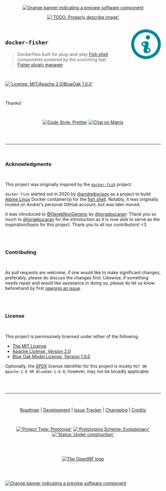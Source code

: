 <div align="center">

[![Orange banner indicating a preview software component][release-level-banner--unstable]](##)

<a href="##">

!['TODO: Properly describe image'](https://assets.codepen.io/564234/header8na.png?format=auto 'NOT Pablo Picasso and NOT Vincent van Gogh')

</a>

</div>

<br />

<!-- markdownlint-disable-next-line line-length -->
<a href="##" title="">
<img
    src="https://raw.githubusercontent.com/OpenINF/openinf.github.io/live/assets/img/svg/logogram-color.svg?sanitize=true"
    alt="OpenINF logo"
    title="OpenINF"
    align="right"
    height="96"
    width="96"
/></a>

<div align="left">

## `docker-fisher`

> Dockerfiles built for plug-and-play [Fish&nbsp;shell][] components powered by
> the scorching&nbsp;fast [Fisher&nbsp;plugin&nbsp;manager][]

<br />

[!['License: MIT/Apache 2.0/BlueOak 1.0.0'][license-badge--shields]][license-badge-url]

</div>

<br />

<!-- prelude description -->

Thanks!

<br />

<div align="center">

[![Code Style: Prettier][prettier-badge]][prettier-url]
[![Chat on Matrix][matrix-badge--shields]][matrix-url]

</div>

<br /><br />

---

<br />

### Acknowledgments

<br />

This project was originally inspired by the [`docker-fish`][] project.

`docker-fish` started out in 2020 by [@andreiborisov][] as a project to build
[Alpine Linux][] Docker container(s) for the [fish&nbsp;shell][]. Notably, it
was originally hosted on Andrei's personal GitHub account, but was later moved.

It was introduced to [@DerekNonGeneric][] by [@jorgebucaran][]: Thank you so
much to [@jorgebucaran][] for the introduction as it is now able to serve as the
inspiration/basis for this project. Thank you to all our contributors!&nbsp;<3

<br /><br />

<section id="contribution">

### Contributing

<br />

As pull requests are welcome, if one would like to make significant changes,
preferably, please do discuss the changes first. Likewise, if something needs
repair and would like assistance in doing so, please do let us know beforehand
by first [opening an issue][].

</section>

<br /><br />

<section id="licenses">

### License

<br />

This project is permissively licensed under either of the following.

- [The MIT License][]
- [Apache License, Version 2.0][]
- [Blue Oak Model License, Version 1.0.0][]

Optionally, the [SPDX][] license identifier for this project is mostly
`MIT OR Apache-2.0 OR BlueOak-1.0.0`; however, may not be broadly applicable.

<!-- TODO(DerekNonGeeneric): continue to elaborate on exceptions or otherwise. -->

</section>

<br /><br />

---

<br />

<div align="center">

[Roadmap][] | [Development][] | [Issue Tracker][] | [Changelog][] | [Credits][]

<br />

[!['Project Type: Prototype'][project-type-badge--shields]](##)
[!['Prototyping Scheme: Evolutionary'][prototyping-scheme-badge--shields]](##)
[!['Status: Under construction'][project-status-badge--shields]](##)

<br /><br />

<a title="The OpenINF website" target="_blank" rel="noopener noreferrer"
href="https://open.inf.is" rel="author"> <img
    alt="The OpenINF logo"
    height="32px"
    width="32px"
    src="https://open.inf.is/assets/img/svg/logo.svg"
  /> </a>

</div>

<br /><br />

[![Orange banner indicating a preview software component][release-level-banner--unstable]](##)

<!-- ///////////////////////////////////////////////////////////////////////////
////// LINK LABEL DEFINITIONS                         //////////////////////////
//////////////////////////////////////////////////////////////////////////// -->

<!--
// License, etc.
////////////////////////////////////////////// -->

<!-- prettier-ignore -->
[The MIT License]:
  https://opensource.org/license/mit
  'The MIT License &ndash; Open Source Initiative'

<!-- prettier-ignore -->
[Apache License, Version 2.0]:
  https://opensource.org/license/apache-2-0
  'Apache License, Version 2.0 &ndash; Open Source Initiative'

<!-- prettier-ignore -->
[Blue Oak Model License, Version 1.0.0]:
  https://opensource.org/license/blue-oak-model-license
  'Blue Oak Model License 1.0.0 &ndash; Open Source Initiative'

<!--
// Template boilerplate, et al.
////////////////////////////////////////////// -->

[`docker-fish`]: https://github.com/meaningful-ooo/docker-fish
[@andreiborisov]: https://github.com/andreiborisov
[@DerekNonGeneric]: https://github.com/DerekNonGeneric
[@jorgebucaran]: https://github.com/jorgebucaran
[Alpine Linux]: https://www.alpinelinux.org
[Changelog]: https://github.com/OpenINF/docker-fisher/commits/HEAD 'Changelog'
[Credits]:
  https://github.com/OpenINF/docker-fisher/graphs/contributors
  'Credits'
[Development]: ./doc/development.md 'Development'
[Fisher&nbsp;plugin&nbsp;manager]: https://github.com/jorgebucaran/fisher
[fish&nbsp;shell]: https://fishshell.com
[Issue Tracker]: https://github.com/OpenINF/docker-fisher/issues 'Issue Tracker'
[license-badge--shields]:
  https://img.shields.io/badge/license-MIT%2FApache--2.0%2FBlueOak--1.0.0-blue.svg?logo=github
  'License: MIT/Apache 2.0/BlueOak 1.0.0'
[license-badge-url]: ./#license 'License: MIT/Apache 2.0/BlueOak 1.0.0'
[matrix-badge--shields]:
  https://img.shields.io/badge/matrix-join%20chat-%2346BC99?logo=matrix
  'Chat on Matrix'
[matrix-url]:
  https://matrix.to/#/#openinf-space:matrix.org
  "You're invited to talk on Matrix"
[opening an issue]: https://github.com/OpenINF/docker-fisher/issues
[prettier-badge]:
  https://img.shields.io/badge/code_style-Prettier-ff69b4.svg?logo=prettier
  'Code Style: Prettier'
[prettier-url]: https://prettier.io/playground 'Code Style: Prettier'
[project-status-badge--shields]:
  https://img.shields.io/badge/status-under%20construction-yellow.svg
[project-type-badge--shields]:
  https://img.shields.io/badge/type-prototype-blue.svg
[prototyping-scheme-badge--shields]:
  https://img.shields.io/badge/scheme-evolutionary-blue.svg
[release-level-banner--unstable]:
  https://raw.githubusercontent.com/OpenINF/openinf.github.io/live/assets/img/svg/release-level-banner--unstable.svg?sanitize=true
  'Banner for Release Level: Unstable'
[Roadmap]: https://github.com/OpenINF/docker-fisher/issues 'Roadmap'
[SPDX]: https://spdx.dev 'SPDX &#8211; Linux Foundation Projects Site'
